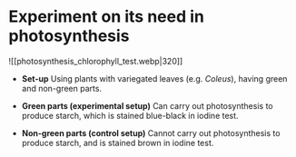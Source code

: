 # Experiment on its need in photosynthesis
![[photosynthesis_chlorophyll_test.webp|320]]

- **Set-up**
  Using plants with variegated leaves (e.g. *Coleus*), having green and non-green parts.

- **Green parts (experimental setup)**
  Can carry out photosynthesis to produce starch, which is stained blue-black in iodine test.

- **Non-green parts (control setup)**
  Cannot carry out photosynthesis to produce starch, and is stained brown in iodine test.
